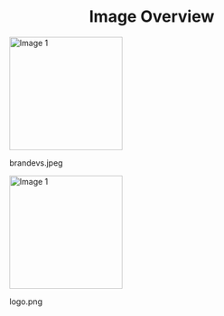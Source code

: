 <h1 style ="text-align: center;"> Image Overview </h1>
<div>
<div style="width="20%">
<img src="https://media.evkx.net/multimedia/models/porsche/brandevs_xst.jpeg" alt="Image 1" style="width: 200px;">
<p>brandevs.jpeg</p>
</div>
<div style="width="20%">
<img src="https://media.evkx.net/multimedia/models/porsche/logo_xst.png" alt="Image 1" style="width: 200px;">
<p>logo.png</p>
</div>
</div>
